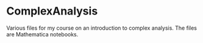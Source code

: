 # ComplexAnalysis
Various files for my course on an introduction to complex analysis. The files are Mathematica notebooks.
